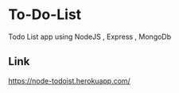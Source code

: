 # To-Do-List
Todo List app using NodeJS , Express , MongoDb
## Link 
https://node-todoist.herokuapp.com/
